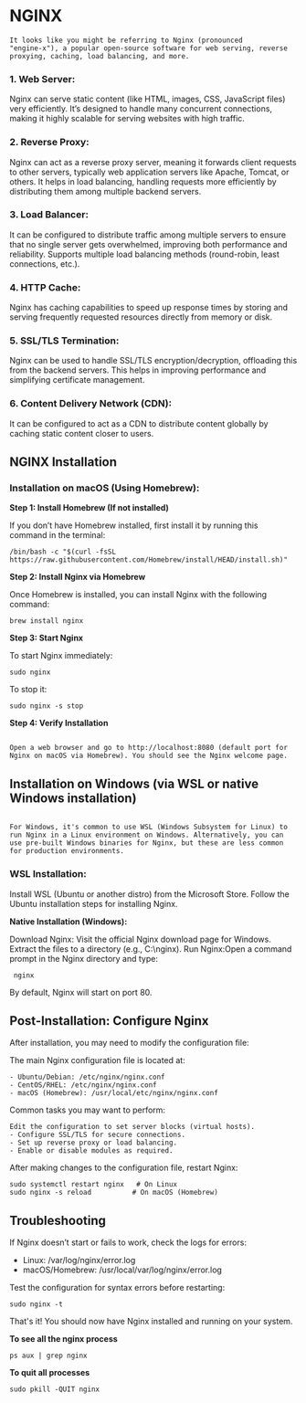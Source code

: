 # NGINX

<code>It looks like you might be referring to Nginx (pronounced "engine-x"), a popular open-source software for web serving, reverse proxying, caching, load balancing, and more.</code>

### 1. Web Server:

Nginx can serve static content (like HTML, images, CSS, JavaScript files) very efficiently. It’s designed to handle many concurrent connections, making it highly scalable for serving websites with high traffic.

### 2. Reverse Proxy:

Nginx can act as a reverse proxy server, meaning it forwards client requests to other servers, typically web application servers like Apache, Tomcat, or others.
It helps in load balancing, handling requests more efficiently by distributing them among multiple backend servers.

### 3. Load Balancer:

It can be configured to distribute traffic among multiple servers to ensure that no single server gets overwhelmed, improving both performance and reliability.
Supports multiple load balancing methods (round-robin, least connections, etc.).

### 4. HTTP Cache:

Nginx has caching capabilities to speed up response times by storing and serving frequently requested resources directly from memory or disk.

### 5. SSL/TLS Termination:

Nginx can be used to handle SSL/TLS encryption/decryption, offloading this from the backend servers. This helps in improving performance and simplifying certificate management.

### 6. Content Delivery Network (CDN):

It can be configured to act as a CDN to distribute content globally by caching static content closer to users.

## NGINX Installation

### Installation on macOS (Using Homebrew):

**Step 1: Install Homebrew (If not installed)**

If you don’t have Homebrew installed, first install it by running this command in the terminal:

```
/bin/bash -c "$(curl -fsSL https://raw.githubusercontent.com/Homebrew/install/HEAD/install.sh)"
```

**Step 2: Install Nginx via Homebrew**

Once Homebrew is installed, you can install Nginx with the following command:

```
brew install nginx
```

**Step 3: Start Nginx**

To start Nginx immediately:

```
sudo nginx
```

To stop it:

```
sudo nginx -s stop
```

**Step 4: Verify Installation**

<code>
Open a web browser and go to http://localhost:8080 (default port for Nginx on macOS via Homebrew). You should see the Nginx welcome page.</code>

## Installation on Windows (via WSL or native Windows installation)

<code>
For Windows, it's common to use WSL (Windows Subsystem for Linux) to run Nginx in a Linux environment on Windows. Alternatively, you can use pre-built Windows binaries for Nginx, but these are less common for production environments.
</code>

### WSL Installation:

Install WSL (Ubuntu or another distro) from the Microsoft Store.
Follow the Ubuntu installation steps for installing Nginx.

**Native Installation (Windows):**

Download Nginx: Visit the official Nginx download page for Windows.
Extract the files to a directory (e.g., C:\nginx).
Run Nginx:Open a command prompt in the Nginx directory and type:

```
 nginx
```

By default, Nginx will start on port 80.

## Post-Installation: Configure Nginx

After installation, you may need to modify the configuration file:

The main Nginx configuration file is located at:

```
- Ubuntu/Debian: /etc/nginx/nginx.conf
- CentOS/RHEL: /etc/nginx/nginx.conf
- macOS (Homebrew): /usr/local/etc/nginx/nginx.conf
```

Common tasks you may want to perform:

```
Edit the configuration to set server blocks (virtual hosts).
- Configure SSL/TLS for secure connections.
- Set up reverse proxy or load balancing.
- Enable or disable modules as required.
```

After making changes to the configuration file, restart Nginx:

```
sudo systemctl restart nginx   # On Linux
sudo nginx -s reload          # On macOS (Homebrew)
```

## Troubleshooting

If Nginx doesn’t start or fails to work, check the logs for errors:

- Linux: /var/log/nginx/error.log
- macOS/Homebrew: /usr/local/var/log/nginx/error.log

Test the configuration for syntax errors before restarting:

```
sudo nginx -t
```

That's it! You should now have Nginx installed and running on your system.

**To see all the nginx process**
```
ps aux | grep nginx
```

**To quit all processes**
```
sudo pkill -QUIT nginx  
```
